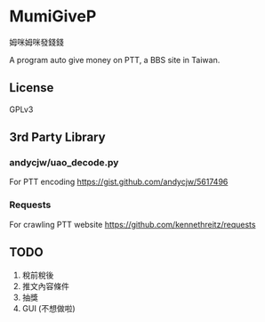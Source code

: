 # MumiGiveP
姆咪姆咪發錢錢

A program auto give money on PTT,
a BBS site in Taiwan.


## License
GPLv3

## 3rd Party Library
### andycjw/uao_decode.py
For PTT encoding
https://gist.github.com/andycjw/5617496

### Requests
For crawling PTT website 
https://github.com/kennethreitz/requests

## TODO
1. 稅前稅後
1. 推文內容條件
1. 抽獎
1. GUI (不想做啦)
